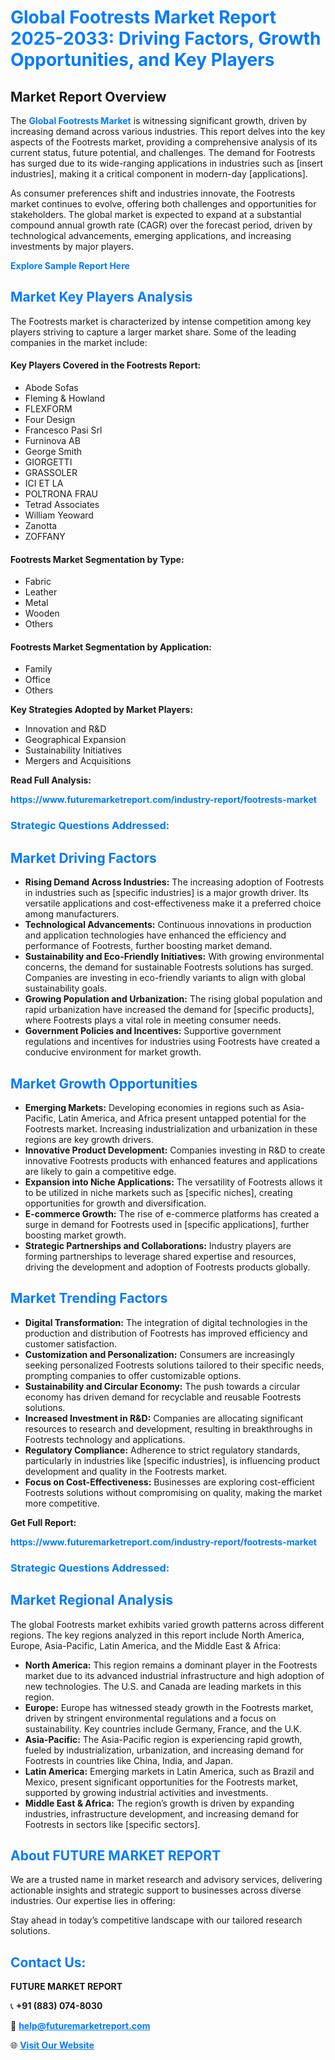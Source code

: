<h1 style="color: #007BFF;">Global Footrests Market Report 2025-2033: Driving Factors, Growth Opportunities, and Key Players</h1>

<section id="overview">
<h2>Market Report Overview</h2>
<p>The <a href="https://www.futuremarketreport.com/industry-report/footrests-market" style="color: #007BFF; text-decoration: none;"><strong>Global Footrests Market</strong></a> is witnessing significant growth, driven by increasing demand across various industries. This report delves into the key aspects of the Footrests market, providing a comprehensive analysis of its current status, future potential, and challenges. The demand for Footrests has surged due to its wide-ranging applications in industries such as [insert industries], making it a critical component in modern-day [applications].</p>
<p>As consumer preferences shift and industries innovate, the Footrests market continues to evolve, offering both challenges and opportunities for stakeholders. The global market is expected to expand at a substantial compound annual growth rate (CAGR) over the forecast period, driven by technological advancements, emerging applications, and increasing investments by major players.</p>
</section>

<section id="overview">
<p><a href="https://www.futuremarketreport.com/request-sample/reportId=36012" style="color: #007BFF; text-decoration: none;"><strong>Explore Sample Report Here</strong></a></p>
</section>

<section id="key-players">
<h2 style="color: #007BFF;">Market Key Players Analysis</h2>
<p>The Footrests market is characterized by intense competition among key players striving to capture a larger market share. Some of the leading companies in the market include:</p>
<h4>Key Players Covered in the Footrests Report:</h4>
<ul><li>Abode Sofas</li><li>Fleming &amp; Howland</li><li>FLEXFORM</li><li>Four Design</li><li>Francesco Pasi Srl</li><li>Furninova AB</li><li>George Smith</li><li>GIORGETTI</li><li>GRASSOLER</li><li>ICI ET LA</li><li>POLTRONA FRAU</li><li>Tetrad Associates</li><li>William Yeoward</li><li>Zanotta</li><li>ZOFFANY</li></ul>
<h4>Footrests Market Segmentation by Type:</h4>
<ul><li>Fabric</li><li>Leather</li><li>Metal</li><li>Wooden</li><li>Others</li></ul>

<h4>Footrests Market Segmentation by Application:</h4>
<ul><li>Family</li><li>Office</li><li>Others</li></ul>
<p><strong>Key Strategies Adopted by Market Players:</strong></p>
<ul>
<li>Innovation and R&D</li>
<li>Geographical Expansion</li>
<li>Sustainability Initiatives</li>
<li>Mergers and Acquisitions</li>
</ul>
</section>

<section>
<p><strong>Read Full Analysis: </strong></p><a href="https://www.futuremarketreport.com/industry-report/footrests-market" style="color: #007BFF; text-decoration: none;"><strong>https://www.futuremarketreport.com/industry-report/footrests-market</strong></a>
<h3 style="color: #007BFF;">Strategic Questions Addressed:</h3>
</section>

<section id="driving-factors">
<h2 style="color: #007BFF;">Market Driving Factors</h2>
<ul>
<li><strong>Rising Demand Across Industries:</strong> The increasing adoption of Footrests in industries such as [specific industries] is a major growth driver. Its versatile applications and cost-effectiveness make it a preferred choice among manufacturers.</li>
<li><strong>Technological Advancements:</strong> Continuous innovations in production and application technologies have enhanced the efficiency and performance of Footrests, further boosting market demand.</li>
<li><strong>Sustainability and Eco-Friendly Initiatives:</strong> With growing environmental concerns, the demand for sustainable Footrests solutions has surged. Companies are investing in eco-friendly variants to align with global sustainability goals.</li>
<li><strong>Growing Population and Urbanization:</strong> The rising global population and rapid urbanization have increased the demand for [specific products], where Footrests plays a vital role in meeting consumer needs.</li>
<li><strong>Government Policies and Incentives:</strong> Supportive government regulations and incentives for industries using Footrests have created a conducive environment for market growth.</li>
</ul>
</section>

<section id="growth-opportunities">
<h2 style="color: #007BFF;">Market Growth Opportunities</h2>
<ul>
<li><strong>Emerging Markets:</strong> Developing economies in regions such as Asia-Pacific, Latin America, and Africa present untapped potential for the Footrests market. Increasing industrialization and urbanization in these regions are key growth drivers.</li>
<li><strong>Innovative Product Development:</strong> Companies investing in R&D to create innovative Footrests products with enhanced features and applications are likely to gain a competitive edge.</li>
<li><strong>Expansion into Niche Applications:</strong> The versatility of Footrests allows it to be utilized in niche markets such as [specific niches], creating opportunities for growth and diversification.</li>
<li><strong>E-commerce Growth:</strong> The rise of e-commerce platforms has created a surge in demand for Footrests used in [specific applications], further boosting market growth.</li>
<li><strong>Strategic Partnerships and Collaborations:</strong> Industry players are forming partnerships to leverage shared expertise and resources, driving the development and adoption of Footrests products globally.</li>
</ul>
</section>

<section id="trending-factors">
<h2 style="color: #007BFF;">Market Trending Factors</h2>
<ul>
<li><strong>Digital Transformation:</strong> The integration of digital technologies in the production and distribution of Footrests has improved efficiency and customer satisfaction.</li>
<li><strong>Customization and Personalization:</strong> Consumers are increasingly seeking personalized Footrests solutions tailored to their specific needs, prompting companies to offer customizable options.</li>
<li><strong>Sustainability and Circular Economy:</strong> The push towards a circular economy has driven demand for recyclable and reusable Footrests solutions.</li>
<li><strong>Increased Investment in R&D:</strong> Companies are allocating significant resources to research and development, resulting in breakthroughs in Footrests technology and applications.</li>
<li><strong>Regulatory Compliance:</strong> Adherence to strict regulatory standards, particularly in industries like [specific industries], is influencing product development and quality in the Footrests market.</li>
<li><strong>Focus on Cost-Effectiveness:</strong> Businesses are exploring cost-efficient Footrests solutions without compromising on quality, making the market more competitive.</li>
</ul>
</section>

<section>
<p><strong>Get Full Report: </strong></p><a href="https://www.futuremarketreport.com/industry-report/footrests-market" style="color: #007BFF; text-decoration: none;"><strong>https://www.futuremarketreport.com/industry-report/footrests-market</strong></a>
<h3 style="color: #007BFF;">Strategic Questions Addressed:</h3>
</section>


<section id="regional-analysis">
<h2 style="color: #007BFF;">Market Regional Analysis</h2>
<p>The global Footrests market exhibits varied growth patterns across different regions. The key regions analyzed in this report include North America, Europe, Asia-Pacific, Latin America, and the Middle East & Africa:</p>
<ul>
<li><strong>North America:</strong> This region remains a dominant player in the Footrests market due to its advanced industrial infrastructure and high adoption of new technologies. The U.S. and Canada are leading markets in this region.</li>
<li><strong>Europe:</strong> Europe has witnessed steady growth in the Footrests market, driven by stringent environmental regulations and a focus on sustainability. Key countries include Germany, France, and the U.K.</li>
<li><strong>Asia-Pacific:</strong> The Asia-Pacific region is experiencing rapid growth, fueled by industrialization, urbanization, and increasing demand for Footrests in countries like China, India, and Japan.</li>
<li><strong>Latin America:</strong> Emerging markets in Latin America, such as Brazil and Mexico, present significant opportunities for the Footrests market, supported by growing industrial activities and investments.</li>
<li><strong>Middle East & Africa:</strong> The region’s growth is driven by expanding industries, infrastructure development, and increasing demand for Footrests in sectors like [specific sectors].</li>
</ul>
</section>

<footer>
<h2 style="color: #007BFF;">About FUTURE MARKET REPORT</h2>
<p>We are a trusted name in market research and advisory services, delivering actionable insights and strategic support to businesses across diverse industries. Our expertise lies in offering:</p>

<p>Stay ahead in today’s competitive landscape with our tailored research solutions.</p>

<h2 style="color: #007BFF;">Contact Us:</h2>
<p><strong>FUTURE MARKET REPORT</strong></p>
<p>📞 <strong>+91 (883) 074-8030</strong></p>
<p>📧 <strong><a href="mailto:help@futuremarketreport.com" style="color: #007BFF;">help@futuremarketreport.com</a></strong></p>
<p>🌐 <strong><a href="https://www.futuremarketreport.com/" style="color: #007BFF;">Visit Our Website</a></strong></p>
</footer>